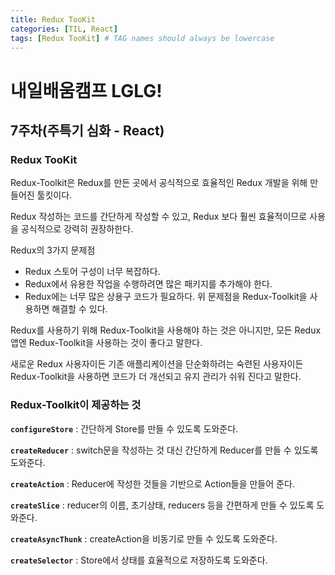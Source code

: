 ```yaml
---
title: Redux TooKit
categories: [TIL, React]
tags: [Redux TooKit] # TAG names should always be lowercase
---
```


# 내일배움캠프 LGLG!

## 7주차(주특기 심화 - React)

### **Redux TooKit**

Redux-Toolkit은 Redux를 만든 곳에서 공식적으로 효율적인 Redux 개발을 위해 만들어진 툴킷이다.

Redux 작성하는 코드를 간단하게 작성할 수 있고, Redux 보다 훨씬 효율적이므로 사용을 공식적으로 강력히 권장하한다.

Redux의 3가지 문제점

- Redux 스토어 구성이 너무 복잡하다.
- Redux에서 유용한 작업을 수행하려면 많은 패키지를 추가해야 한다.
- Redux에는 너무 많은 상용구 코드가 필요하다.
위 문제점을 Redux-Toolkit을 사용하면 해결할 수 있다.

Redux를 사용하기 위해 Redux-Toolkit을 사용해야 하는 것은 아니지만, 모든 Redux앱엔 Redux-Toolkit을 사용하는 것이 좋다고 말한다.

새로운 Redux 사용자이든 기존 애플리케이션을 단순화하려는 숙련된 사용자이든 Redux-Toolkit을 사용하면 코드가 더 개선되고 유지 관리가 쉬워 진다고 말한다.

### **Redux-Toolkit이 제공하는 것**

**`configureStore`**
: 간단하게 Store를 만들 수 있도록 도와준다.

**`createReducer`**
: switch문을 작성하는 것 대신 간단하게 Reducer를 만들 수 있도록 도와준다.

**`createAction`**
: Reducer에 작성한 것들을 기반으로 Action들을 만들어 준다.

**`createSlice`**
: reducer의 이름, 초기상태, reducers 등을 간편하게 만들 수 있도록 도와준다.

**`createAsyncThunk`**
: createAction을 비동기로 만들 수 있도록 도와준다.

**`createSelector`**
: Store에서 상태를 효율적으로 저장하도록 도와준다.